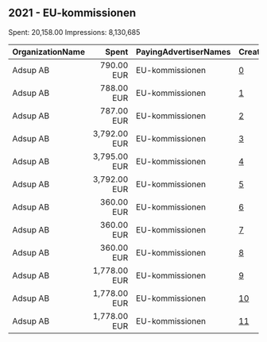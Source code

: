 ## 2021 - EU-kommissionen 
Spent: 20,158.00
Impressions: 8,130,685

|OrganizationName|Spent|PayingAdvertiserNames|CreativeUrls|Impressions|Genders|AgeBrackets|CountryCodes|BillingAddresses|CandidateBallotInformation|
|:---|---:|:---|:---|---:|:---|:---|:---|:---|:---|
|Adsup AB|790.00 EUR|EU-kommissionen|[0](https://www.snap.com/political-ads/asset/ed04dcc2fba77e6781556e135de98dee48c997952e060a25feb30742102c116f?mediaType=mp4)|1,266,869||18-24|sweden|"KÄMPEGATAN 6,Göteborg,41104,SE"||
|Adsup AB|788.00 EUR|EU-kommissionen|[1](https://www.snap.com/political-ads/asset/06e4d1b6512c915e3aa78a90b7a79c136b9a6b1dde768b37d919ddb41a176fce?mediaType=mp4)|1,257,136||18-24|sweden|"KÄMPEGATAN 6,Göteborg,41104,SE"||
|Adsup AB|787.00 EUR|EU-kommissionen|[2](https://www.snap.com/political-ads/asset/65ca0e7b668dce2e8f1d9345230039fdea7ade2d0ee2ad5ba0d072be31f02dc0?mediaType=mp4)|1,251,173||18-24|sweden|"KÄMPEGATAN 6,Göteborg,41104,SE"||
|Adsup AB|3,792.00 EUR|EU-kommissionen|[3](https://www.snap.com/political-ads/asset/c50d9cc5ea8ac6eea62b64c1b9ed5274506ff343c87278c1ba495899615626e3?mediaType=mp4)|646,142||18-24|sweden|"KÄMPEGATAN 6,Göteborg,41104,SE"||
|Adsup AB|3,795.00 EUR|EU-kommissionen|[4](https://www.snap.com/political-ads/asset/06e4d1b6512c915e3aa78a90b7a79c136b9a6b1dde768b37d919ddb41a176fce?mediaType=mp4)|645,306||18-24|sweden|"KÄMPEGATAN 6,Göteborg,41104,SE"||
|Adsup AB|3,792.00 EUR|EU-kommissionen|[5](https://www.snap.com/political-ads/asset/06e4d1b6512c915e3aa78a90b7a79c136b9a6b1dde768b37d919ddb41a176fce?mediaType=mp4)|640,375||18-24|sweden|"KÄMPEGATAN 6,Göteborg,41104,SE"||
|Adsup AB|360.00 EUR|EU-kommissionen|[6](https://www.snap.com/political-ads/asset/86638ec37be67cf0680c9e80fc5b3daefa4443c5e34aaaaf021b63b837e1ca85?mediaType=mp4)|499,711||25-29|sweden|"KÄMPEGATAN 6,Göteborg,41104,SE"||
|Adsup AB|360.00 EUR|EU-kommissionen|[7](https://www.snap.com/political-ads/asset/c50d9cc5ea8ac6eea62b64c1b9ed5274506ff343c87278c1ba495899615626e3?mediaType=mp4)|496,338||25-29|sweden|"KÄMPEGATAN 6,Göteborg,41104,SE"||
|Adsup AB|360.00 EUR|EU-kommissionen|[8](https://www.snap.com/political-ads/asset/06e4d1b6512c915e3aa78a90b7a79c136b9a6b1dde768b37d919ddb41a176fce?mediaType=mp4)|495,614||25-29|sweden|"KÄMPEGATAN 6,Göteborg,41104,SE"||
|Adsup AB|1,778.00 EUR|EU-kommissionen|[9](https://www.snap.com/political-ads/asset/c50d9cc5ea8ac6eea62b64c1b9ed5274506ff343c87278c1ba495899615626e3?mediaType=mp4)|311,030||25-29|sweden|"KÄMPEGATAN 6,Göteborg,41104,SE"||
|Adsup AB|1,778.00 EUR|EU-kommissionen|[10](https://www.snap.com/political-ads/asset/f645664b23084d79f043be18f04cc658acc12f71223d823b000c34d167ccaae8?mediaType=mp4)|310,519||25-29|sweden|"KÄMPEGATAN 6,Göteborg,41104,SE"||
|Adsup AB|1,778.00 EUR|EU-kommissionen|[11](https://www.snap.com/political-ads/asset/e85d480afe2e75832b3ac9f5a59694c027032be743c3dc3f3317bee9ccf25ffe?mediaType=mp4)|310,472||25-29|sweden|"KÄMPEGATAN 6,Göteborg,41104,SE"||
